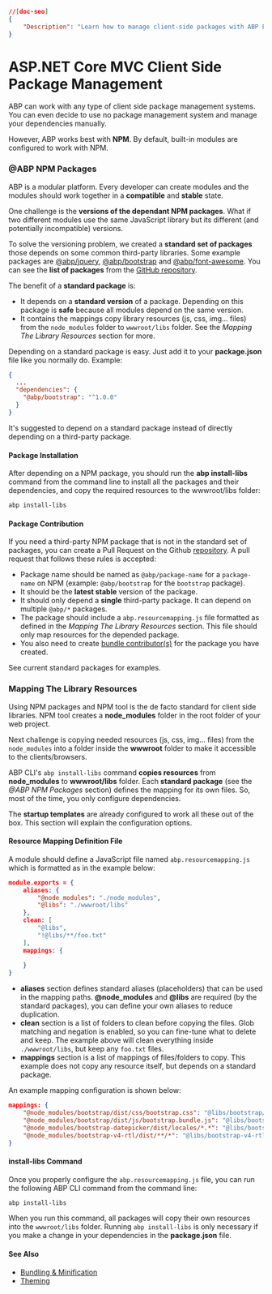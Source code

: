 ```json
//[doc-seo]
{
    "Description": "Learn how to manage client-side packages with ABP Framework, including using NPM/Yarn for optimal compatibility and stability."
}
```


# ASP.NET Core MVC Client Side Package Management

ABP can work with any type of client side package management systems. You can even decide to use no package management system and manage your dependencies manually.

However, ABP works best with **NPM**. By default, built-in modules are configured to work with NPM.


### @ABP NPM Packages

ABP is a modular platform. Every developer can create modules and the modules should work together in a **compatible** and **stable** state.

One challenge is the **versions of the dependant NPM packages**. What if two different modules use the same JavaScript library but its different (and potentially incompatible) versions.

To solve the versioning problem, we created a **standard set of packages** those depends on some common third-party libraries. Some example packages are [@abp/jquery](https://www.npmjs.com/package/@abp/jquery), [@abp/bootstrap](https://www.npmjs.com/package/@abp/bootstrap) and [@abp/font-awesome](https://www.npmjs.com/package/@abp/font-awesome). You can see the **list of packages** from the [GitHub repository](https://github.com/volosoft/abp/tree/master/npm/packs).

The benefit of a **standard package** is:

* It depends on a **standard version** of a package. Depending on this package is **safe** because all modules depend on the same version.
* It contains the mappings copy library resources (js, css, img... files) from the `node_modules` folder to `wwwroot/libs` folder. See the *Mapping The Library Resources* section for more.

Depending on a standard package is easy. Just add it to your **package.json** file like you normally do. Example:

```json
{
  ...
  "dependencies": {
    "@abp/bootstrap": "^1.0.0"
  }
}
```

It's suggested to depend on a standard package instead of directly depending on a third-party package.

#### Package Installation

After depending on a NPM package, you should run the **abp install-libs** command from the command line to install all the packages and their dependencies, and copy the required resources to the wwwroot/libs folder:

```bash
abp install-libs
```

#### Package Contribution

If you need a third-party NPM package that is not in the standard set of packages, you can create a Pull Request on the Github [repository](https://github.com/volosoft/abp). A pull request that follows these rules is accepted:

* Package name should be named as `@abp/package-name` for a `package-name` on NPM (example: `@abp/bootstrap` for the `bootstrap` package).
* It should be the **latest stable** version of the package.
* It should only depend a **single** third-party package. It can depend on multiple `@abp/*` packages.
* The package should include a `abp.resourcemapping.js` file formatted as defined in the *Mapping The Library Resources* section. This file should only map resources for the depended package.
* You also need to create [bundle contributor(s)](bundling-minification.md) for the package you have created.

See current standard packages for examples.

### Mapping The Library Resources

Using NPM packages and NPM tool is the de facto standard for client side libraries. NPM tool creates a **node_modules** folder in the root folder of your web project.

Next challenge is copying needed resources (js, css, img... files) from the `node_modules` into a folder inside the **wwwroot** folder to make it accessible to the clients/browsers.

ABP CLI's `abp install-libs` command **copies resources** from **node_modules** to **wwwroot/libs** folder. Each **standard package** (see the *@ABP NPM Packages* section) defines the mapping for its own files. So, most of the time, you only configure dependencies.

The **startup templates** are already configured to work all these out of the box. This section will explain the configuration options.

#### Resource Mapping Definition File

A module should define a JavaScript file named `abp.resourcemapping.js` which is formatted as in the example below:

```json
module.exports = {
    aliases: {
        "@node_modules": "./node_modules",
        "@libs": "./wwwroot/libs"
    },
    clean: [
        "@libs",
        "!@libs/**/foo.txt"
    ],
    mappings: {
        
    }
}
```

* **aliases** section defines standard aliases (placeholders) that can be used in the mapping paths. **@node_modules** and **@libs** are required (by the standard packages), you can define your own aliases to reduce duplication.
* **clean** section is a list of folders to clean before copying the files. Glob matching and negation is enabled, so you can fine-tune what to delete and keep. The example above will clean everything inside `./wwwroot/libs`, but keep any `foo.txt` files.
* **mappings** section is a list of mappings of files/folders to copy. This example does not copy any resource itself, but depends on a standard package.

An example mapping configuration is shown below:

```json
mappings: {
    "@node_modules/bootstrap/dist/css/bootstrap.css": "@libs/bootstrap/css/",
    "@node_modules/bootstrap/dist/js/bootstrap.bundle.js": "@libs/bootstrap/js/",
    "@node_modules/bootstrap-datepicker/dist/locales/*.*": "@libs/bootstrap-datepicker/locales/",
    "@node_modules/bootstrap-v4-rtl/dist/**/*": "@libs/bootstrap-v4-rtl/dist/"
}
```

#### install-libs Command

Once you properly configure the `abp.resourcemapping.js` file, you can run the following ABP CLI command from the command line:

````bash
abp install-libs
````

When you run this command, all packages will copy their own resources into the `wwwroot/libs` folder. Running `abp install-libs` is only necessary if you make a change in your dependencies in the **package.json** file.

#### See Also

* [Bundling & Minification](bundling-minification.md)
* [Theming](theming.md)
